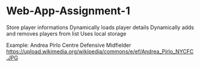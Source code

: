 # Web-App-Assignment-1
Store player informations
Dynamically loads player details
Dynamically adds and removes players from list
Uses local storage

Example:
Andrea Pirlo
Centre Defensive Midfielder
https://upload.wikimedia.org/wikipedia/commons/e/ef/Andrea_Pirlo_NYCFC.JPG